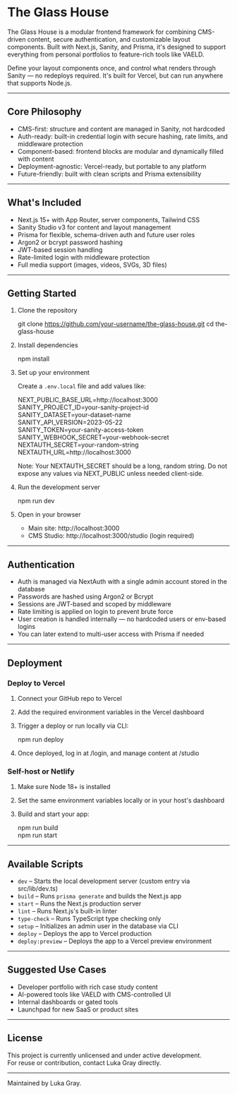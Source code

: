 # The Glass House

The Glass House is a modular frontend framework for combining CMS-driven content, secure authentication, and customizable layout components. Built with Next.js, Sanity, and Prisma, it's designed to support everything from personal portfolios to feature-rich tools like VAELD.

Define your layout components once, and control what renders through Sanity — no redeploys required. It's built for Vercel, but can run anywhere that supports Node.js.

---

## Core Philosophy

- CMS-first: structure and content are managed in Sanity, not hardcoded
- Auth-ready: built-in credential login with secure hashing, rate limits, and middleware protection
- Component-based: frontend blocks are modular and dynamically filled with content
- Deployment-agnostic: Vercel-ready, but portable to any platform
- Future-friendly: built with clean scripts and Prisma extensibility

---

## What's Included

- Next.js 15+ with App Router, server components, Tailwind CSS
- Sanity Studio v3 for content and layout management
- Prisma for flexible, schema-driven auth and future user roles
- Argon2 or bcrypt password hashing
- JWT-based session handling
- Rate-limited login with middleware protection
- Full media support (images, videos, SVGs, 3D files)

---

## Getting Started

1. Clone the repository

   git clone https://github.com/your-username/the-glass-house.git
   cd the-glass-house

2. Install dependencies

   npm install

3. Set up your environment

   Create a `.env.local` file and add values like:

   NEXT_PUBLIC_BASE_URL=http://localhost:3000  
   SANITY_PROJECT_ID=your-sanity-project-id  
   SANITY_DATASET=your-dataset-name  
   SANITY_API_VERSION=2023-05-22  
   SANITY_TOKEN=your-sanity-access-token  
   SANITY_WEBHOOK_SECRET=your-webhook-secret  
   NEXTAUTH_SECRET=your-random-string  
   NEXTAUTH_URL=http://localhost:3000

   Note: Your NEXTAUTH_SECRET should be a long, random string. Do not expose any values via NEXT_PUBLIC unless needed client-side.

4. Run the development server

   npm run dev

5. Open in your browser
   - Main site: http://localhost:3000
   - CMS Studio: http://localhost:3000/studio (login required)

---

## Authentication

- Auth is managed via NextAuth with a single admin account stored in the database
- Passwords are hashed using Argon2 or Bcrypt
- Sessions are JWT-based and scoped by middleware
- Rate limiting is applied on login to prevent brute force
- User creation is handled internally — no hardcoded users or env-based logins
- You can later extend to multi-user access with Prisma if needed

---

## Deployment

### Deploy to Vercel

1. Connect your GitHub repo to Vercel
2. Add the required environment variables in the Vercel dashboard
3. Trigger a deploy or run locally via CLI:

   npm run deploy

4. Once deployed, log in at /login, and manage content at /studio

### Self-host or Netlify

1. Make sure Node 18+ is installed
2. Set the same environment variables locally or in your host's dashboard
3. Build and start your app:

   npm run build  
   npm run start

---

## Available Scripts

- `dev` – Starts the local development server (custom entry via src/lib/dev.ts)
- `build` – Runs `prisma generate` and builds the Next.js app
- `start` – Runs the Next.js production server
- `lint` – Runs Next.js's built-in linter
- `type-check` – Runs TypeScript type checking only
- `setup` – Initializes an admin user in the database via CLI
- `deploy` – Deploys the app to Vercel production
- `deploy:preview` – Deploys the app to a Vercel preview environment

---

## Suggested Use Cases

- Developer portfolio with rich case study content
- AI-powered tools like VAELD with CMS-controlled UI
- Internal dashboards or gated tools
- Launchpad for new SaaS or product sites

---

## License

This project is currently unlicensed and under active development.  
For reuse or contribution, contact Luka Gray directly.

---

Maintained by Luka Gray.
